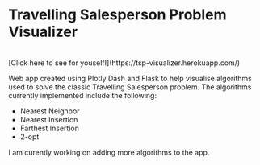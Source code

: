 # Travelling Salesperson Problem Visualizer
<br>
[Click here to see for youself!](https://tsp-visualizer.herokuapp.com/)

Web app created using Plotly Dash and Flask to help visualise algorithms used to solve the classic Travelling Salesperson problem. The algorithms currently implemented include the following:
- Nearest Neighbor
- Nearest Insertion
- Farthest Insertion
- 2-opt

I am curently working on adding more algorithms to the app.

